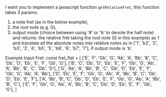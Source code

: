 I want you to implement a javascript function `getRelativeFret`, this function takes 3 params:
1. a note fret (as in the below example),
2. the root note (e.g. G), 
3. output mode (choice between using '#' or 'b' to denote the half note)
and returns:
the relative fret taking the root note (G in this example) as 1 and translate all the absolute notes into relative notes as in ['1', 'b2', '2', 'b3', '3', '4', 'b5', '5', 'b6', '6', 'b7', '7'], if output mode is 'b'.

Example Input Fret:
const fret_flat = [
            ['E', 'F', 'Gb', 'G', 'Ab', 'A', 'Bb', 'B', 'C', 'Db', 'D', 'Eb', 'E', 'F', 'Gb', 'G'],
            ['B', 'C', 'Db', 'D', 'Eb', 'E', 'F', 'Gb', 'G', 'Ab', 'A', 'Bb', 'B', 'C', 'Db', 'D'],
            ['G', 'Ab', 'A', 'Bb', 'B', 'C', 'Db', 'D', 'Eb', 'E', 'F', 'Gb', 'G', 'Ab', 'A', 'Bb'],
            ['D', 'Eb', 'E', 'F', 'Gb', 'G', 'Ab', 'A', 'Bb', 'B', 'C', 'Db', 'D', 'Eb', 'E', 'F'],
            ['A', 'Bb', 'B', 'C', 'Db', 'D', 'Eb', 'E', 'F', 'Gb', 'G', 'Ab', 'A', 'Bb', 'B', 'C'],
            ['E', 'F', 'Gb', 'G', 'Ab', 'A', 'Bb', 'B', 'C', 'Db', 'D', 'Eb', 'E', 'F', 'Gb', 'G'],
        ]